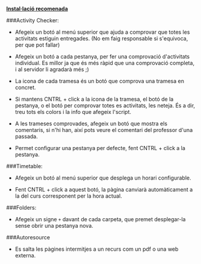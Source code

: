 __[Instal·lació recomenada](//github.com/gcq/MSuite/raw/master/msuite.user.js)__

###Activity Checker:

+ Afegeix un botó al menú superior que ajuda a comprovar que totes les activitats estiguin entregades. (No em faig responsable si s'equivoca, per que pot fallar)

+ Afegeix un botó a cada pestanya, per fer una comprovació d'activitats individual.
Es millor ja que és més ràpid que una comprovació completa, i al servidor li agradarà més ;)

+ La icona de cada tramesa és un botó que comprova una tramesa en concret.

+ Si mantens CNTRL + click a la icona de la tramesa, el botó de la pestanya, o el botó per comprovar totes es activitats, les neteja. És a dir, treu tots els colors i la info que afegeix l'script.

+ A les trameses comprovades, afegeix un botó que mostra els comentaris, si n'hi han, així pots veure el comentari del professor d'una passada.

+ Permet configurar una pestanya per defecte, fent CNTRL + click a la pestanya.

###Timetable:

+ Afegeix un botó al menú superior que desplega un horari configurable.

+ Fent CNTRL + click a aquest botó, la pàgina canviarà automàticament a la del curs corresponent per la hora actual.

###Folders:

+ Afegeix un signe `+` davant de cada carpeta, que premet desplegar-la sense obrir una pestanya nova.

###Autoresource

+ Es salta les pàgines intermitjes a un recurs com un pdf o una web externa.